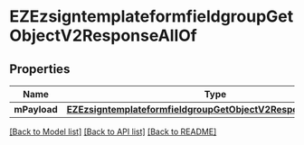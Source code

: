 # EZEzsigntemplateformfieldgroupGetObjectV2ResponseAllOf

## Properties
Name | Type | Description | Notes
------------ | ------------- | ------------- | -------------
**mPayload** | [**EZEzsigntemplateformfieldgroupGetObjectV2ResponseMPayload***](EZEzsigntemplateformfieldgroupGetObjectV2ResponseMPayload.md) |  | 

[[Back to Model list]](../README.md#documentation-for-models) [[Back to API list]](../README.md#documentation-for-api-endpoints) [[Back to README]](../README.md)


